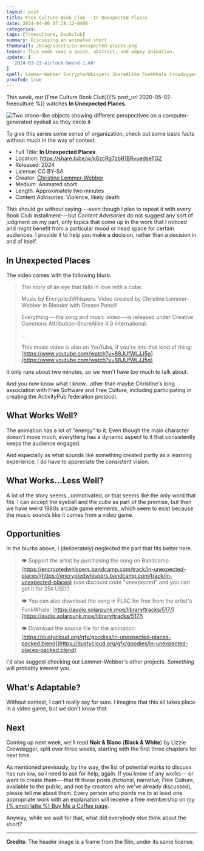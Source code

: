 ```yaml
---
layout: post
title: Free Culture Book Club — In Unexpected Places
date: 2024-04-06 07:38:12-0400
categories:
tags: [freeculture, bookclub]
summary: Discussing an animated short
thumbnail: /blog/assets/in-unexpected-places.png
teaser: This week sees a quick, abstract, and peppy animation.
update: [
  '2024-03-23-airlock-bound-1.md'
]
spell: Lemmer-Webber EncryptedWhispers ShareAlike FunkWhale Crowdagger
proofed: true
---
```


This week, our [Free Culture Book Club]({% post_url 2020-05-02-freeculture %}) watches **In Unexpected Places**.

![Two drone-like objects showing different perspectives on a computer-generated eyeball as they circle it](/blog/assets/in-unexpected-places.png "Having something else look at the eye makes a mildly interesting twist")

To give this series some sense of organization, check out some basic facts without much in the way of context.

 * Full Title:  **In Unexpected Places**
 * Location:  <https://share.tube/w/k6zcRg7zbR1BRvuedseTGZ>
 * Released:  2024
 * License:  CC BY-SA
 * Creator:  [Christine Lemmer-Webber](https://dustycloud.org/)
 * Medium:  Animated short
 * Length:  Approximately two minutes
 * Content Advisories:  Violence, likely death

This should go without saying---even though I plan to repeat it with every Book Club installment---but *Content Advisories* do not suggest any sort of judgment on my part, only topics that come up in the work that I noticed and might benefit from a particular mood or head space for certain audiences.  I provide it to help you make a decision, rather than a decision in and of itself.

## In Unexpected Places

The video comes with the following blurb.

 > The story of an eye that falls in love with a cube.
 >
 > Music by EncryptedWhispers. Video created by Christine Lemmer-Webber in Blender with Grease Pencil!
 >
 > Everything---the song and music video---is released under Creative Commons Attribution-ShareAlike 4.0 International.
 >
 > ...
 >
 > This music video is also on YouTube, if you're into that kind of thing: [https://www.youtube.com/watch?v=88JUfWLJJ5g](https://www.youtube.com/watch?v=88JUfWLJJ5g)

It only runs about two minutes, so we won't have *too* much to talk about.

And you now know what I know...other than maybe Christine's long association with Free Software and Free Culture, including participating in creating the ActivityPub federation protocol.

## What Works Well?

The animation has a lot of "energy" to it.  Even though the main character doesn't move much, everything has a dynamic aspect to it that consistently keeps the audience engaged.

And especially as what sounds like something created partly as a learning experience, I do have to appreciate the consistent vision.

## What Works...Less Well?

A lot of the story seems...unmotivated, or that seems like the only word that fits.  I can accept the eyeball and the cube as part of the premise, but then we have weird 1980s arcade game elements, which seem to exist because the music sounds like it comes from a video game.

## Opportunities

In the blurbs above, I (deliberately) neglected the part that fits better here.

 > 👁️ Support the artist by purchasing the song on Bandcamp: [https://encryptedwhispers.bandcamp.com/track/in-unexpected-places](https://encryptedwhispers.bandcamp.com/track/in-unexpected-places) (use discount code "unexpected" and you can get it for 25¢ USD!)  
 >
 > 👁️ You can also download the song in FLAC for free from the artist's FunkWhale: [https://audio.solarpunk.moe/library/tracks/517/](https://audio.solarpunk.moe/library/tracks/517/)  
 >
 > 👁️ Download the source file for the animation: [https://dustycloud.org/gfx/goodies/in-unexpected-places-packed.blend](https://dustycloud.org/gfx/goodies/in-unexpected-places-packed.blend)

I'd also suggest checking out Lemmer-Webber's other projects.  *Something* will probably interest you.

## What's Adaptable?

Without context, I can't really say for sure.  I imagine that this all takes place in a video game, but we don't know that.

## Next

Coming up next week, we'll read **Noir & Blanc** (**Black & White**) by Lizzie Crowdagger, split over three weeks, starting with the first three chapters for next time.

As mentioned previously, by the way, the list of potential works to discuss has run low, so I need to ask for help, again.  If you know of any works---or want to create them---that fit these posts (fictional, narrative, Free Culture, available to the public, and not by creators who we've already discussed), please tell me about them.  Every person who points me to at least one appropriate work with an explanation will receive a free membership on [my {% emoji latte %} Buy Me a Coffee page](https://buymeacoffee.com/jcolag).

Anyway, while we wait for that, what did everybody else think about the short?

* * *

**Credits**:  The header image is a frame from the film, under its same license.
